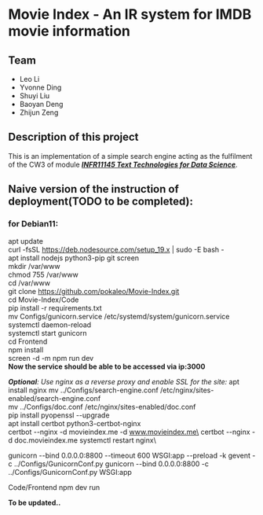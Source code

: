 # Movie Index - An IR system for IMDB movie information 
## Team
 - Leo Li
 - Yvonne Ding
 - Shuyi Liu
 - Baoyan Deng
 - Zhijun Zeng
## Description of this project
This is an implementation of a simple search engine acting as the fulfilment of the CW3 of module ***[INFR11145 Text Technologies for Data Science](https://www.inf.ed.ac.uk/teaching/courses/tts)***.

## Naive version of the instruction of deployment(TODO to be completed):

### for Debian11:
apt update\
curl -fsSL https://deb.nodesource.com/setup_19.x | sudo -E bash -\
apt install nodejs python3-pip git screen\
mkdir /var/www\
chmod 755 /var/www\
cd /var/www\
git clone https://github.com/pokaleo/Movie-Index.git \
cd Movie-Index/Code\
pip install -r requirements.txt\
mv Configs/gunicorn.service /etc/systemd/system/gunicorn.service\
systemctl daemon-reload\
systemctl start gunicorn\
cd Frontend\
npm install\
screen -d -m npm run dev\
**Now the service should be able to be accessed via ip:3000**

***Optional**: Use nginx as a reverse proxy and enable SSL for the site:*
apt install nginx
mv ../Configs/search-engine.conf /etc/nginx/sites-enabled/search-engine.conf\
mv ../Configs/doc.conf /etc/nginx/sites-enabled/doc.conf\
pip install pyopenssl --upgrade\
apt install certbot python3-certbot-nginx\
certbot --nginx -d movieindex.me -d www.movieindex.me\
certbot --nginx -d doc.movieindex.me
systemctl restart nginx\









gunicorn --bind 0.0.0.0:8800 --timeout 600 WSGI:app --preload -k gevent -c ../Configs/GunicornConf.py
gunicorn --bind 0.0.0.0:8800 -c ../Configs/GunicornConf.py WSGI:app



Code/Frontend npm dev run

**To be updated..**


